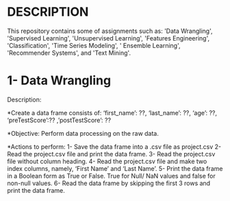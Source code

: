 # DESCRIPTION 
This repository contains some of assignments such as: 'Data Wrangling', 'Supervised Learning', 'Unsupervised Learning', 'Features Engineering', 'Classification', 'Time Series Modeling', ' Ensemble Learning', 'Recommender Systems', and 'Text Mining'.

# 1- Data Wrangling
Description:

*Create a data frame consists of:
‘first_name’: ??, ‘last_name’: ??, ‘age’: ??, ‘preTestScore’:?? ,’postTestScore’: ??

*Objective: Perform data processing on the raw data.

*Actions to perform:
1- Save the data frame into a .csv file as project.csv
2- Read the project.csv file and print the data frame.
3- Read the project.csv file without column heading.
4- Read the project.csv file and make two index columns, namely, ‘First Name’ and ‘Last Name’.
5- Print the data frame in a Boolean form as True or False. True for Null/ NaN values and false for non-null values.
6- Read the data frame by skipping the first 3 rows and print the data frame.
